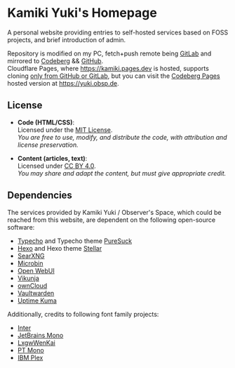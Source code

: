 # Kamiki Yuki's Homepage

A personal website providing entries to self-hosted services based on FOSS projects, and brief introduction of admin.

Repository is modified on my PC, fetch+push remote being [GitLab](https://gitlab.com/yukikmk/personal-homepage) and mirrored to [Codeberg](https://codeberg.org/kamiki/personal-homepage) && [GitHub](https://github.com/devkamiki/personal-homepage).   
Cloudflare Pages, where https://kamiki.pages.dev is hosted, supports cloning [only from GitHub or GitLab](https://developers.cloudflare.com/pages/get-started/git-integration/), but you can visit the [Codeberg Pages](https://codeberg.page) hosted version at https://yuki.obsp.de.

## License

- **Code (HTML/CSS)**:  
  Licensed under the [MIT License](LICENSE).  
  *You are free to use, modify, and distribute the code, with attribution and license preservation.*

- **Content (articles, text)**:  
  Licensed under [CC BY 4.0](https://creativecommons.org/licenses/by/4.0/).  
  *You may share and adapt the content, but must give appropriate credit.*

## Dependencies

The services provided by Kamiki Yuki / Observer's Space, which could be reached from this website, are dependent on the following open-source software:

- [Typecho](https://typecho.org/) and Typecho theme [PureSuck](https://github.com/MoXiaoXi233/PureSuck-theme)
- [Hexo](https://hexo.io/) and Hexo theme [Stellar](https://github.com/xaoxuu/hexo-theme-stellar/stargazers)
- [SearXNG](https://github.com/searxng/searxng)
- [Microbin](https://microbin.eu)
- [Open WebUI](https://github.com/open-webui/open-webui)
- [Vikunja](https://vikunja.io/)
- [ownCloud](https://github.com/owncloud)
- [Vaultwarden](https://github.com/dani-garcia/vaultwarden)
- [Uptime Kuma](https://github.com/louislam/uptime-kuma)

Additionally, credits to following font family projects:

- [Inter](https://github.com/rsms/inter)
- [JetBrains Mono](https://github.com/JetBrains/JetBrainsMono/tree/master)
- [LxgwWenKai](https://github.com/lxgw/LxgwWenKai)
- [PT Mono](https://www.paratype.com/fonts/pt/pt-mono)
- [IBM Plex](https://github.com/IBM/plex)